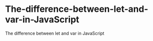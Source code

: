 # The-difference-between-let-and-var-in-JavaScript
The difference between let and var in JavaScript

